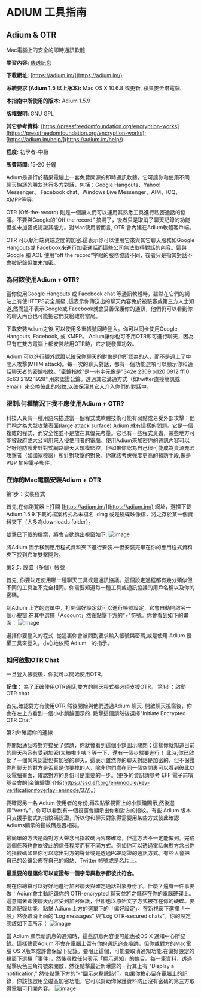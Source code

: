 [Title]: # ()
[Order]: # (0)

# ADIUM 工具指南

## Adium & OTR
Mac電腦上的安全的即時通訊軟體

**學習內容:**  [傳送訊息](umbrella://lesson/sending-a-message)

**下載網址:** [https://adium.im/](https://adium.im/)

**系統要求 (Adium 1.5 以上版本):** Mac OS X 10.6.8 或更新, 蘋果麥金塔電腦.

**本指南中所使用的版本:** Adium 1.5.9

**版權聲明:** GNU GPL

**其它參考資料:** [https://pressfreedomfoundation.org/encryption-works](https://pressfreedomfoundation.org/encryption-works);[https://adium.im/help/](https://adium.im/help/)

**程度:** 初學者-中級

**所費時間:** 15-20 分鐘

Adium是運行於蘋果電腦上一套免費開源的即時通訊軟體，它可讓你和使用不同聊天協議的朋友進行多方對話，包括：Google Hangouts、Yahoo! Messenger、 Facebook chat、Windows Live Messenger、AIM、ICQ、XMPP等等。

OTR (Off-the-record) 則是一個讓人們可以運用其熟悉工具進行私密通話的協議。不要與Google的“Off the record” 搞混了，後者只是取消了聊天記錄的功能但並未加密或認證其能力。對Mac使用者而言, OTR 會內建在Adium軟體客戶端。

OTR 可以執行端與端之間的加密.這表示你可以使用它來與其它聊天服務如Google Hangouts或 Facebook來進行加密通話而這些公司無法取得對話的內容。這與Google 和 AOL 使用”off the record“字眼的服務協議不同，後者只是指其對話不會被記錄但並未加密。

### 為何該使用Adium + OTR?

當你使用Google Hangouts 或 Facebook chat 等通訊軟體時，雖然在它們的網站上有使HTTPS安全層級 ,這表示你傳送出的聊天內容免於被駭客或第三方人士知道,然而這不表示Google或 Facebook就會妥善保護你的通訊，他們仍可以看到你的聊天內容也可能把它們交給政府當局。

下載安裝Adium之後,可以使用多重帳號同時登入。你可以同步使用Google Hangouts, Facebook, 或 XMPP。 Adium讓你也可不用OTR即可進行聊天，因為只有在雙方電腦上都安裝啟用OTR時，它才能發揮功效。

Adium 可以進行額外認證以確保你聊天的對象是你所認為的人，而不是遇上了中間人攻擊(MITM attack)。每一次的聊天對話，都有一個功能選項可以顯示你和通話聊天者的密鑰指紋。"密鑰指紋"是一串字元像是"342e 2309 bd20 0912 ff10 6c63 2192 1928",用來認證公鑰。透過其它溝通方式（如twitter直接簡訊或email）來交換彼此的指紋,以確保沒其它人介入你們的對話中。

### 限制:何種情況下我不應使用Adium + OTR?

科技人員有一種用語來描述當一個程式或軟體技術可能有弱點或易受外部攻擊：他們稱之為大型攻擊表面(large attack surface) Adium 就有這樣的問題。它是一個複雜的程式，而安全性並不是放在其優先考量。它也有一些程式臭蟲，某些地方可能被政府或大公司用來入侵使用者的電腦。使用Adium來加密你的通訊內容可以好好地防護非針對式網路聊天大規模監控，但如果你認為自己很可能成為資源充沛攻擊者（如國家機器）所針對攻擊的對象，你就該考慮強度更高的預防手段,像是 PGP 加密電子郵件。

### 在你的Mac電腦安裝Adium + OTR

第1步：安裝程式

首先,在你瀏覧器上打開 [https://adium.im/](https://adium.im/) 網址，選擇下載 Adium 1.5.9.下載的檔案格式為末檔名 .dmg 或是磁碟映像檔，將之存於某一個資料夾下（大多為downloads folder）。

雙擊已下載的檔案，將會自動跳出視窗如下:
![image](tool_adium1.png)

將Adium 圖示移到應用程式資料夾下進行安裝.一但安裝完畢在你的應用程式資料夾下找到它並雙擊開啟。

第2步: 設置（多個）帳號

首先, 你要決定使用哪一種聊天工具或是通訊協議。這個設定過程都有幾分類似但不同的工具並不完全相同。你需要知道每一種工具或通訊協議的用戶名稱以及你的密碼。

到Adium 上方的選單中，打開偏好設定就可以進行帳號設定，它會自動開啟另一個小視窗.在其中選擇「Account」然後點擊下方的"+"符號。你會看到如下的畫面：
![image](tool_adium2.png)

選擇你要登入的程式. 從這裏你會被問到要求輸入帳號與密碼,或是使用 Adium 授權工具來登入。小心地依照 Adium　的指示。

### 如何啟動OTR Chat

一旦登入帳號後，你就可以開始使用OTR。

**記住：** 為了正確使用OTR通話,雙方的聊天程式都必須支援OTR。
第1步：啟動OTR chat

首先,確認對方有使用OTR,然後開始與他們透過Adium 聊天. 開啟聊天視窗後，你會在左上方看到一個小小鎖鑰圖示的. 點擊這個鎖然後選擇"Initiate Encrypted OTR Chat"

第2步:確認你的連線

你開始通話時對方接受了邀請，你就會看到這個小鎖圖示關閉；這樣你就知道目前的聊天內容有受到加密(太棒啦!) 咦？等一下，還有一個步驟要進行！
此時,你已啟動了一個尚未認證但有加密的聊天。這表示雖然你的聊天對話是加密的，但不保證你所聊天的對方是否真是你要找的人，除非你們處在同一個空間裏可以看到彼此以及電腦畫面，確認對方的身份可是重要的一步。(更多的資訊請參考 EFF 電子前哨基金會的[金鑰驗證]介紹(https://ssd.eff.org/en/module/key-verification#overlay=en/node/37/)。）

要確認另一名 Adium 使用者的身份,再次點擊視窗上的小鎖鑰圖示,然後選擇"Verify"，你可以看到有一個視窗會顯示出你和對方的指紋。有些 Adium 版本只支援手動式的指紋碼認證，所以你和聊天對象得需要用某些方式彼此確認Adiums顯示的指紋碼是否相符。

最簡單的方法是向對方大聲念出指紋碼內容來確認，但這方法不一定能做到。完成這個任務也會依彼此的信任程度而有不同方式。例如你可以透過電話向對方念出你的指紋碼如果你可以認出對方的聲音或是透過PGP認證的通訊方式。有些人會把自已的公鑰公佈在自己的網站、Twitter 帳號或是名片上。

**最重要的是讓你可以查證每一個字母與數字都彼此符合。**

現在你總算可以好好地進行加密聊天與確定通話對象身份了。什麼？還有一件事要做！Adium會主動記錄你的 OTR-encrypted 聊天並將之儲存在你的電腦硬碟上。這意謂著即使聊天內容受到加密保護，但卻也以原始文字方式被存在你的硬碟。要取消記錄功能，點擊 Adium 上方的選單下的「偏好設定」。在新視窗下選擇「一般」然後取消上面的"Log messages" 與"Log OTR-secured chats"。你的設定應該如下圖所示：
![image](tool_adium3.png)

當 Adium 顯示新訊息的通知時，這些訊息內容很可能也被OS X 通知中心所記錄。這樣儘管Adium 不會在電腦上留有你的通訊追查痕跡，但你或對方的Mac電腦 OS X版本或許會保留下記錄。要阻止這個，可能要取消通知功能.在偏好設定的視窗下選擇「事件」，然後尋找任何表示「顯示通知」的條目。每一筆資料，透過點擊灰色三角符號來開啟，然後點擊最近新曝露的一行其上有 "Display a notification," 然後點擊下方的"-"圖示來移除該行。如果你擔心留在電腦上的記錄，你該該啟用全磁區加密功能，它可以幫助你保護資料防止沒有密碼的第三方取得電腦可打開內容。
![image](tool_adium4.png)
